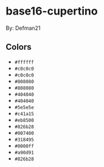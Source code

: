 # base16-cupertino

By: Defman21

## Colors

* `#ffffff`
* `#c0c0c0`
* `#c0c0c0`
* `#808080`
* `#808080`
* `#404040`
* `#404040`
* `#5e5e5e`
* `#c41a15`
* `#eb8500`
* `#826b28`
* `#007400`
* `#318495`
* `#0000ff`
* `#a90d91`
* `#826b28`
